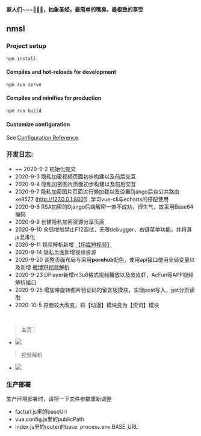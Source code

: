 **家人们~~~🤕🤕🤕，抽象圣经，最简单的嘴臭，最极致的享受**

## nmsl

### Project setup
```
npm install
```

#### Compiles and hot-reloads for development
```
npm run serve
```

#### Compiles and minifies for production
```
npm run build
```

#### Customize configuration
See [Configuration Reference](https://cli.vuejs.org/config/).

### 开发日志:

   - ~~ 2020-9-2 初始化提交
   - 2020-9-3 隐私加密视频页面初步构建以及前后交互
   - 2020-9-4 隐私加密图片页面初步构建以及前后交互
   - 2020-9-7 隐私加密图片页面进行懒加载以及设置Django后台公共路由xe9527 (http://127.0.0.1:8001) ,学习vue-cli与echarts的搭配使用
   - 2020-9-8 RSA加密的Django后端解密一直不成功，很生气，故采用Base64编码
   - 2020-9-9 创建隐私加密资源分享页面
   - 2020-9-10 全局增加禁止F12调试，无限debugger，右键菜单功能，并将其js混淆化
   - 2020-9-11 视频解析新增 [【场库短视频】](https://www.vmovier.com/)
   - 2020-9-14 隐私页面新增视频资源
   - 2020-9-20 调整页面布局与采用**pornhub**配色，使用api接口使用全局变量以及新增 [微博短视频解析](https://weibo.com/)
   - 2020-9-23 DPlayer新增m3u8格式视频播放以及皮皮虾，AcFun等APP视频解析接口
   - 2020-9-25 增加带旋转图片验证码的留言板模块，实现post写入，get分页读取
   - 2020-10-5 界面较大改变，将【动漫】模块变为【资讯】模块


<br>

> 主页：


  - ![](https://cdn.jsdelivr.net/gh/FioraLove/Images/home.gif)


> 视频解析


  - ![](https://cdn.jsdelivr.net/gh/FioraLove/Images/parse.png)


### 生产部署

生产环境部署时，请将一下文件参数重新调整

- facturl.js里的baseUrl
- vue.config.js里的publicPath
- index.js里的router的base: process.env.BASE_URL